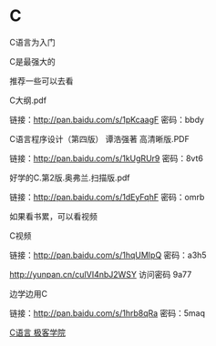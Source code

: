 # C

C语言为入门

C是最强大的

推荐一些可以去看

C大纲.pdf

链接：http://pan.baidu.com/s/1pKcaagF 密码：bbdy

C语言程序设计（第四版） 谭浩强著 高清晰版.PDF

链接：http://pan.baidu.com/s/1kUgRUr9 密码：8vt6

好学的C.第2版.奥弗兰.扫描版.pdf

链接：http://pan.baidu.com/s/1dEyFqhF 密码：omrb

如果看书累，可以看视频

C视频

链接：http://pan.baidu.com/s/1hqUMIpQ 密码：a3h5

http://yunpan.cn/cuIVI4nbJ2WSY 访问密码 9a77

边学边用C

链接：http://pan.baidu.com/s/1hrb8qRa 密码：5maq

[C语言 极客学院](http://www.jikexueyuan.com/course/c/)






